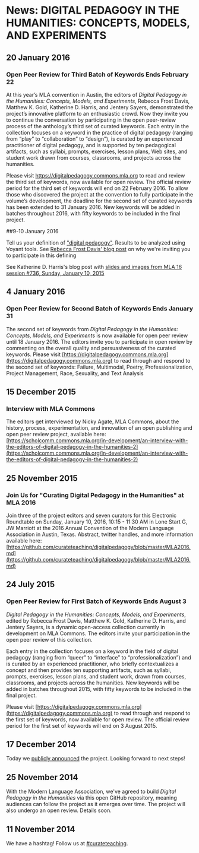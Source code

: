 # News: DIGITAL PEDAGOGY IN THE HUMANITIES: CONCEPTS, MODELS, AND EXPERIMENTS

## 20 January 2016

### Open Peer Review for Third Batch of Keywords Ends February 22

At this year’s MLA convention in Austin, the editors of *Digital Pedagogy in the Humanities: Concepts, Models, and Experiments*, Rebecca Frost Davis, Matthew K. Gold, Katherine D. Harris, and Jentery Sayers, demonstrated the project’s innovative platform to an enthusiastic crowd. Now they invite you to continue the conversation by participating in the open peer-review process of the anthology’s third set of curated keywords. Each entry in the collection focuses on a keyword in the practice of digital pedagogy (ranging from “play” to “collaboration” to “design”), is curated by an experienced practitioner of digital pedagogy, and is supported by ten pedagogical artifacts, such as syllabi, prompts, exercises, lesson plans, Web sites, and student work drawn from courses, classrooms, and projects across the humanities.

Please visit https://digitalpedagogy.commons.mla.org to read and review the third set of keywords, now available for open review. The official review period for the third set of keywords will end on 22 February 2016. To allow those who discovered the project at the convention to fully participate in the volume’s development, the deadline for the second set of curated keywords has been extended to 31 January 2016. New keywords will be added in batches throughout 2016, with fifty keywords to be included in the final project.

##9-10 January 2016

Tell us your definition of ["digital pedagogy"](https://t.co/ZarF67Cz1s). Results to be analyzed using Voyant tools. See [Rebecca Frost Davis' blog post](https://rebeccafrostdavis.wordpress.com/2016/01/09/defining-digital-pedagogy/) on why we're inviting you to participate in this defining

See Katherine D. Harris's blog post with [slides and images from MLA 16 session #736, Sunday, January 10, 2015](https://triproftri.wordpress.com/2016/01/10/mla2016-dig-ped/)

## 4 January 2016

### Open Peer Review for Second Batch of Keywords Ends January 31

The second set of keywords from *Digital Pedagogy in the Humanities: Concepts, Models, and Experiments* is now available for open peer review until 18 January 2016. The editors invite you to participate in open review by commenting on the overall quality and persuasiveness of the curated keywords. Please visit [https://digitalpedagogy.commons.mla.org](https://digitalpedagogy.commons.mla.org) to read through and respond to the second set of keywords: Failure, Multimodal, Poetry, Professionalization, Project Management, Race, Sexuality, and Text Analysis

## 15 December 2015

### Interview with MLA Commons

The editors get interviewed by Nicky Agate, MLA Commons, about the history, process, experimentation, and innovation of an open publishing and open peer review project, available here: [https://scholcomm.commons.mla.org/in-development/an-interview-with-the-editors-of-digital-pedagogy-in-the-humanities-2](https://scholcomm.commons.mla.org/in-development/an-interview-with-the-editors-of-digital-pedagogy-in-the-humanities-2)

## 25 November 2015

### Join Us for "Curating Digital Pedagogy in the Humanities" at MLA 2016

Join three of the project editors and seven curators for this Electronic Roundtable on Sunday, January 10, 2016, 10:15 - 11:30 AM in Lone Start G, JW Marriott at the 2016 Annual Convention of the Modern Language Association in Austin, Texas.  Abstract, twitter handles, and more information available here: [https://github.com/curateteaching/digitalpedagogy/blob/master/MLA2016.md](https://github.com/curateteaching/digitalpedagogy/blob/master/MLA2016.md)


## 24 July 2015

### Open Peer Review for First Batch of Keywords Ends August 3

*Digital Pedagogy in the Humanities: Concepts, Models, and Experiments*, edited by Rebecca Frost Davis, Matthew K. Gold, Katherine D. Harris, and Jentery Sayers, is a dynamic open-access collection currently in development on MLA Commons. The editors invite your participation in the open peer review of this collection. 

Each entry in the collection focuses on a keyword in the field of digital pedagogy (ranging from “queer” to “interface” to “professionalization”) and is curated by an experienced practitioner, who briefly contextualizes a concept and then provides ten supporting artifacts, such as syllabi, prompts, exercises, lesson plans, and student work, drawn from courses, classrooms, and projects across the humanities. New keywords will be added in batches throughout 2015, with fifty keywords to be included in the final project.

Please visit [https://digitalpedagogy.commons.mla.org](https://digitalpedagogy.commons.mla.org) to read through and respond to the first set of keywords, now available for open review. The official review period for the first set of keywords will end on 3 August 2015. 


## 17 December 2014

Today we [publicly announced](announcement.md) the project. Looking forward to next steps!

## 25 November 2014

With the Modern Language Association, we've agreed to build *Digital Pedagogy in the Humanities* via this open GitHub repository, meaning audiences can follow the project as it emerges over time. The project will also undergo an open review. Details soon.

## 11 November 2014

We have a hashtag! Follow us at [#curateteaching](https://twitter.com/hashtag/curateteaching?f=realtime&src=hash).
